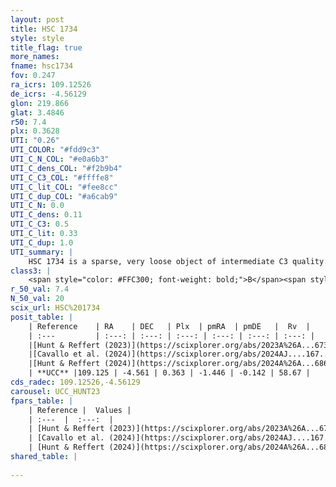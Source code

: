```yaml
---
layout: post
title: HSC 1734
style: style
title_flag: true
more_names: 
fname: hsc1734
fov: 0.247
ra_icrs: 109.12526
de_icrs: -4.56129
glon: 219.866
glat: 3.4846
r50: 7.4
plx: 0.3628
UTI: "0.26"
UTI_COLOR: "#fdd9c3"
UTI_C_N_COL: "#e0a6b3"
UTI_C_dens_COL: "#f2b9b4"
UTI_C_C3_COL: "#ffffe8"
UTI_C_lit_COL: "#fee8cc"
UTI_C_dup_COL: "#a6cab9"
UTI_C_N: 0.0
UTI_C_dens: 0.11
UTI_C_C3: 0.5
UTI_C_lit: 0.33
UTI_C_dup: 1.0
UTI_summary: |
    HSC 1734 is a sparse, very loose object of intermediate C3 quality. It was recently reported in the literature.<br><br><span style="color: #99180f; font-weight: bold;">Warning: </span>contains less than 25 stars with <i>P>0.5</i> estimated.
class3: |
    <span style="color: #FFC300; font-weight: bold;">B</span><span style="color: #FFC300; font-weight: bold;">B</span>
r_50_val: 7.4
N_50_val: 20
scix_url: HSC%201734
posit_table: |
    | Reference    | RA    | DEC   | Plx  | pmRA  | pmDE   |  Rv  |
    | :---         | :---: | :---: | :---: | :---: | :---: | :---: |
    |[Hunt & Reffert (2023)](https://scixplorer.org/abs/2023A%26A...673A.114H) | 109.071 | -4.423 | 0.362 | -1.437 | -0.119 | 60.697 |
    |[Cavallo et al. (2024)](https://scixplorer.org/abs/2024AJ....167...12C) | 109.121 | -4.519 | 0.362 | -- | -- | -- |
    |[Hunt & Reffert (2024)](https://scixplorer.org/abs/2024A%26A...686A..42H) | 109.071 | -4.423 | 0.362 | -1.437 | -0.119 | 60.697 |
    | **UCC** |109.125 | -4.561 | 0.363 | -1.446 | -0.142 | 58.67 | 
cds_radec: 109.12526,-4.56129
carousel: UCC_HUNT23
fpars_table: |
    | Reference |  Values |
    | :---  |  :---:  |
    | [Hunt & Reffert (2023)](https://scixplorer.org/abs/2023A%26A...673A.114H) | `AV50=0.305, diffAV50=0.733, MOD50=12.2, logAge50=8.478` |
    | [Cavallo et al. (2024)](https://scixplorer.org/abs/2024AJ....167...12C) | `AV50=0.69, dMod50=11.95, logAge50=8.43, [Fe/H]50=0.04` |
    | [Hunt & Reffert (2024)](https://scixplorer.org/abs/2024A%26A...686A..42H) | `MassJ=79.3401` |
shared_table: |
    
---
```

